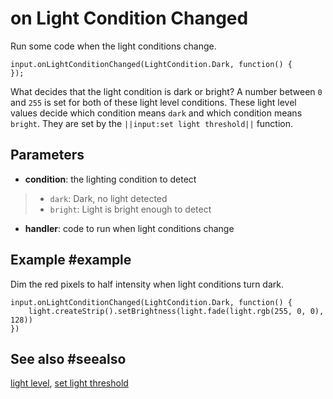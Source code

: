 # on Light Condition Changed

Run some code when the light conditions change.

```sig
input.onLightConditionChanged(LightCondition.Dark, function() {
});
```
What decides that the light condition is dark or bright? A number between `0` and `255` is set for both of these light level conditions. These light level values decide which condition means ``dark`` and which condition means ``bright``. They are set by the ``||input:set light threshold||`` function.

## Parameters

* **condition**: the lighting condition to detect
>  * ``dark``: Dark, no light detected
>  * ``bright``: Light is bright enough to detect
* **handler**: code to run when light conditions change

## Example #example

Dim the red pixels to half intensity when light conditions turn dark.

```blocks
input.onLightConditionChanged(LightCondition.Dark, function() {
	light.createStrip().setBrightness(light.fade(light.rgb(255, 0, 0), 128))
})
```

## See also #seealso

[light level](/reference/input/light-level),
[set light threshold](/reference/input/set-light-threshold)